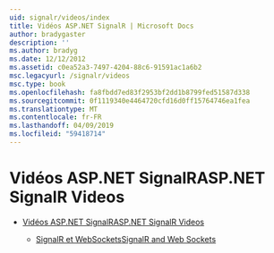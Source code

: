 ```yaml
---
uid: signalr/videos/index
title: Vidéos ASP.NET SignalR | Microsoft Docs
author: bradygaster
description: ''
ms.author: bradyg
ms.date: 12/12/2012
ms.assetid: c0ea52a3-7497-4204-88c6-91591ac1a6b2
msc.legacyurl: /signalr/videos
msc.type: book
ms.openlocfilehash: fa8fbdd7ed83f2953bf2dd1b8799fed51587d338
ms.sourcegitcommit: 0f1119340e4464720cfd16d0ff15764746ea1fea
ms.translationtype: MT
ms.contentlocale: fr-FR
ms.lasthandoff: 04/09/2019
ms.locfileid: "59418714"
---
```

# <a name="aspnet-signalr-videos"></a><span data-ttu-id="e924e-102">Vidéos ASP.NET SignalR</span><span class="sxs-lookup"><span data-stu-id="e924e-102">ASP.NET SignalR Videos</span></span>

- [<span data-ttu-id="e924e-103">Vidéos ASP.NET SignalR</span><span class="sxs-lookup"><span data-stu-id="e924e-103">ASP.NET SignalR Videos</span></span>](getting-started/index.md)

    - [<span data-ttu-id="e924e-104">SignalR et WebSockets</span><span class="sxs-lookup"><span data-stu-id="e924e-104">SignalR and Web Sockets</span></span>](getting-started/signalr-and-web-sockets.md)
